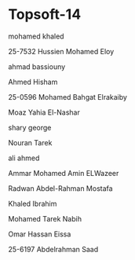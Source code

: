 Topsoft-14
==========

mohamed khaled

25-7532 Hussien Mohamed Eloy

ahmad bassiouny

Ahmed Hisham

25-0596 Mohamed Bahgat Elrakaiby

Moaz Yahia El-Nashar

shary george

Nouran Tarek 

ali ahmed

Ammar Mohamed Amin ELWazeer

Radwan Abdel-Rahman Mostafa

Khaled Ibrahim

Mohamed Tarek Nabih

Omar Hassan Eissa

25-6197 Abdelrahman Saad
